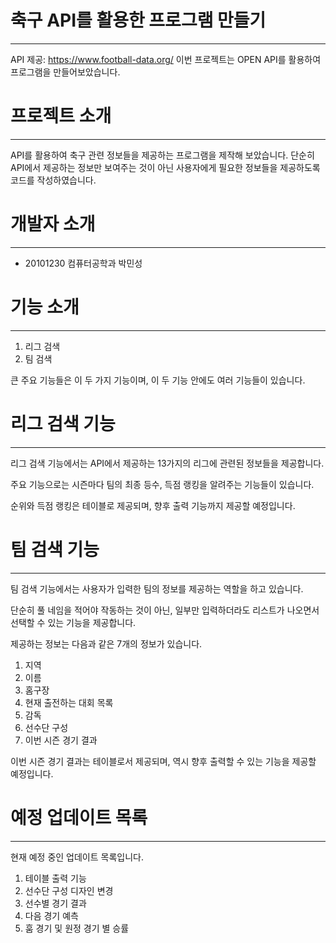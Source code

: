 # 축구 API를 활용한 프로그램 만들기
---
API 제공: <https://www.football-data.org/>
이번 프로젝트는 OPEN API를 활용하여 프로그램을 만들어보았습니다.

# 프로젝트 소개
---
API를 활용하여 축구 관련 정보들을 제공하는 프로그램을 제작해 보았습니다. 단순히 API에서 제공하는 정보만 보여주는 것이 아닌 사용자에게 필요한 정보들을 제공하도록 코드를 작성하였습니다.

# 개발자 소개
---
+ 20101230 컴퓨터공학과 박민성

# 기능 소개
---
1. 리그 검색
2. 팀 검색

큰 주요 기능들은 이 두 가지 기능이며, 이 두 기능 안에도 여러 기능들이 있습니다.

# 리그 검색 기능
---
리그 검색 기능에서는 API에서 제공하는 13가지의 리그에 관련된 정보들을 제공합니다.

주요 기능으로는 시즌마다 팀의 최종 등수, 득점 랭킹을 알려주는 기능들이 있습니다.

순위와 득점 랭킹은 테이블로 제공되며, 향후 출력 기능까지 제공할 예정입니다.

# 팀 검색 기능
---
팀 검색 기능에서는 사용자가 입력한 팀의 정보를 제공하는 역할을 하고 있습니다.

단순히 풀 네임을 적어야 작동하는 것이 아닌, 일부만 입력하더라도 리스트가 나오면서 선택할 수 있는 기능을 제공합니다.

제공하는 정보는 다음과 같은 7개의 정보가 있습니다.

1. 지역
2. 이름
3. 홈구장
4. 현재 출전하는 대회 목록
5. 감독
6. 선수단 구성
7. 이번 시즌 경기 결과

이번 시즌 경기 결과는 테이블로서 제공되며, 역시 향후 출력할 수 있는 기능을 제공할 예정입니다.

# 예정 업데이트 목록
---
현재 예정 중인 업데이트 목록입니다.

1. 테이블 출력 기능
2. 선수단 구성 디자인 변경
3. 선수별 경기 결과
4. 다음 경기 예측
5. 훔 경기 및 원정 경기 별 승률
